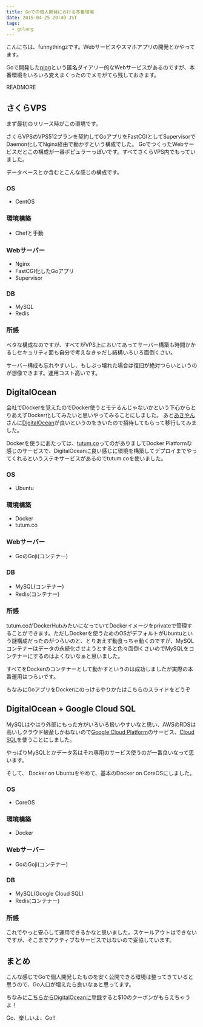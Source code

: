 ```yaml
---
title: Goでの個人開発における本番環境
date: 2015-04-25 20:40 JST
tags:
  - golang
---
```


こんにちは、funnythingzです。Webサービスやスマホアプリの開発とかやってます。

Goで開発した[plog](http://plog.link)という匿名ダイアリー的なWebサービスがあるのですが、本番環境をいろいろ変えまくったのでメモがてら残しておきます。

READMORE

## さくらVPS

まず最初のリリース時がこの環境です。

さくらVPSのVPS512プランを契約してGoアプリをFastCGIとしてSupervisorでDaemon化してNginx経由で動かすという構成でした。
GoでつくったWebサービスだとこの構成が一番ポピュラーっぽいです。すべてさくらVPS内でもっていました。

データベースとか含むとこんな感じの構成です。

### OS

- CentOS

### 環境構築

- Chefと手動

### Webサーバー

- Nginx
- FastCGI化したGoアプリ
- Supervisor

### DB

- MySQL
- Redis

### 所感

ベタな構成なのですが、すべてがVPS上においてあってサーバー構築も時間かかるしセキュリティ面も自分で考えなきゃだし結構いろいろ面倒くさい。

サーバー構成も忘れやすいし、もしぶっ壊れた場合は復旧が絶対つらいというのが想像できます。運用コスト高いです。

## DigitalOcean

会社でDockerを覚えたのでDocker使うとモテるんじゃないかという下心からとりあえずDocker化してみたいと思いやってみることにしました。
あと[あきやん](https://twitter.com/akiyan)さんに[DigitalOcean](https://www.digitalocean.com/?refcode=f40307411b2b)が良いというのをきいたので招待してもらって移行してみました。

Dockerを使うにあたっては、[tutum.co](https://www.tutum.co/)ってのがありましてDocker Platformな感じのサービスで、DigitalOceanに良い感じに環境を構築してデプロイまでやってくれるというステキサービスがあるのでtutum.coを使いました。

### OS

- Ubuntu

### 環境構築

- Docker
- tutum.co

### Webサーバー

- GoのGoji(コンテナー)

### DB

- MySQL(コンテナー)
- Redis(コンテナー)

### 所感

tutum.coがDockerHubみたいになっていてDockerイメージをprivateで管理することができます。ただしDockerを使うためのOSがデフォルトがUbuntuという謎構成だったのがつらいのと、とりあえず動食っちゃ動くのですが、MySQLコンテナーはデータの永続化させようとすると色々面倒くさいのでMySQLをコンテナーにするのはよくないなぁと思いました。

すべてをDockerのコンテナーとして動かすというのは成功しましたが実際の本番運用はつらいです。

ちなみにGoアプリをDockerにのっけるやりかたはこちらのスライドをどうぞ

<script async class="speakerdeck-embed" data-id="d598024a1bda473eb8fcc563ee644d65" data-ratio="1.33333333333333" src="//speakerdeck.com/assets/embed.js"></script>

## DigitalOcean + Google Cloud SQL

MySQLはやはり外部にもった方がいろいろ扱いやすいなと思い、AWSのRDSは高いしクラウド破産しかねないので[Google Cloud Platform](https://cloud.google.com/products/?hl=ja)のサービス、[Cloud SQL](https://cloud.google.com/sql/?hl=ja)を使うことにしました。

やっぱりMySQLとかデータ系はそれ専用のサービス使うのが一番良いなって思います。

そして、 Docker on Ubuntuをやめて、基本のDocker on CoreOSにしました。

### OS

- CoreOS

### 環境構築

- Docker

### Webサーバー

- GoのGoji(コンテナー)

### DB

- MySQL(Google Cloud SQL)
- Redis(コンテナー)

### 所感

これでやっと安心して運用できるかなと思いました。スケールアウトはできないですが、そこまでアクティブなサービスではないので妥協しています。

## まとめ

こんな感じでGoで個人開発したものを安く公開できる環境は整ってきていると思うので、Go人口が増えたら良いなぁと思ってます。

ちなみに[こちらからDigitalOceanに登録](https://www.digitalocean.com/?refcode=f40307411b2b)すると$10のクーポンがもらえちゃうよ！

Go、楽しいよ、Go!!
